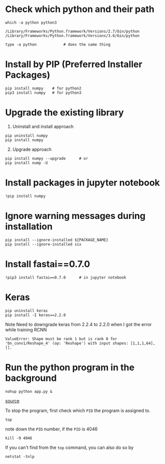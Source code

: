 # Check which python and their path

```
which -a python python3

/Library/Frameworks/Python.framework/Versions/2.7/bin/python
/Library/Frameworks/Python.framework/Versions/3.6/bin/python
```

```
type -a python            # does the same thing
```

# Install by PIP (Preferred Installer Packages) 

```
pip install numpy    # for python2
pip3 install numpy   # for python3 
```

# Upgrade the existing library
1. Uninstall and install approach
```
pip uninstall numpy 
pip install numpy
```
2. Upgrade approach
```
pip install numpy --upgrade      # or
pip install nump -U
```

# Install packages in jupyter notebook
```
!pip install numpy
```

# Ignore warning messages during installation

```
pip install --ignore-installed ${PACKAGE_NAME}
pip install --ignore-installed six
```
# Install fastai==0.7.0
```
!pip3 install fastai==0.7.0      # in jupyter notebook
```

# Keras
```
pip uninstall keras
pip install -I keras==2.2.0
```

Note
Need to downgrade keras from 2.2.4 to 2.2.0 when I got the error while training RCNN
```
ValueError: Shape must be rank 1 but is rank 0 for 'bn_conv1/Reshape_4' (op: 'Reshape') with input shapes: [1,1,1,64], [].
```
# Run the python program in the background
```
nohup python app.py &
```
<a href="https://github.com/kckenneth/Elasticsearch">source</a>

To stop the program, first check which `PID` the program is assigned to. 
```
top
```
note down the `PID` number, if the `PID` is 4046
```
kill -9 4046
```
If you can't find from the `top` command, you can also do so by
```
netstat -tnlp
```


